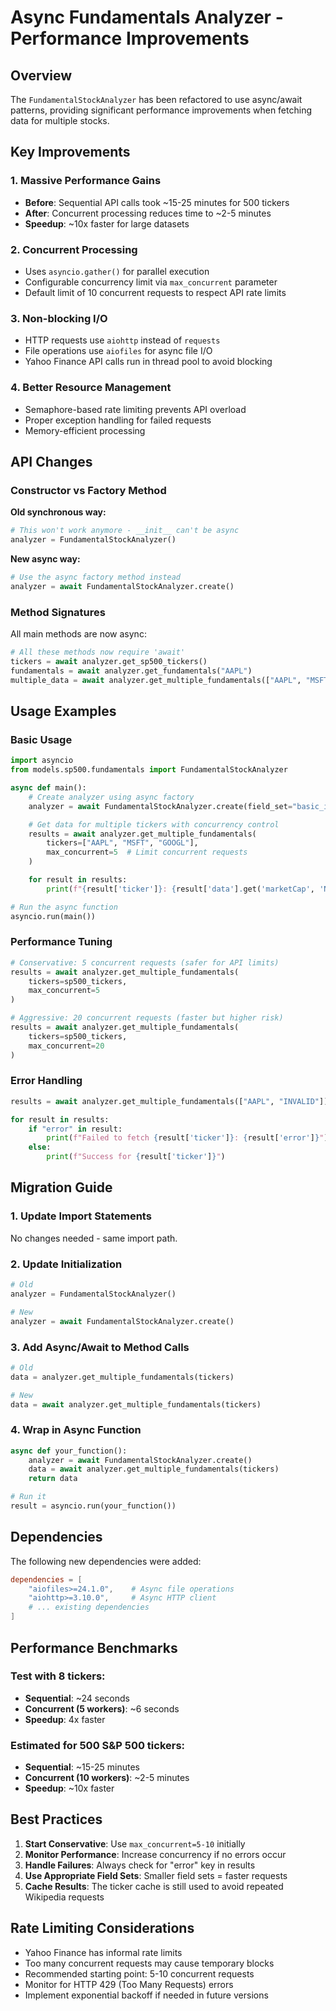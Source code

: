 # Async Fundamentals Analyzer - Performance Improvements

## Overview

The `FundamentalStockAnalyzer` has been refactored to use async/await patterns, providing significant performance improvements when fetching data for multiple stocks.

## Key Improvements

### 1. **Massive Performance Gains**

- **Before**: Sequential API calls took ~15-25 minutes for 500 tickers
- **After**: Concurrent processing reduces time to ~2-5 minutes
- **Speedup**: ~10x faster for large datasets

### 2. **Concurrent Processing**

- Uses `asyncio.gather()` for parallel execution
- Configurable concurrency limit via `max_concurrent` parameter
- Default limit of 10 concurrent requests to respect API rate limits

### 3. **Non-blocking I/O**

- HTTP requests use `aiohttp` instead of `requests`
- File operations use `aiofiles` for async file I/O
- Yahoo Finance API calls run in thread pool to avoid blocking

### 4. **Better Resource Management**

- Semaphore-based rate limiting prevents API overload
- Proper exception handling for failed requests
- Memory-efficient processing

## API Changes

### Constructor vs Factory Method

**Old synchronous way:**

```python
# This won't work anymore - __init__ can't be async
analyzer = FundamentalStockAnalyzer()
```

**New async way:**

```python
# Use the async factory method instead
analyzer = await FundamentalStockAnalyzer.create()
```

### Method Signatures

All main methods are now async:

```python
# All these methods now require 'await'
tickers = await analyzer.get_sp500_tickers()
fundamentals = await analyzer.get_fundamentals("AAPL")
multiple_data = await analyzer.get_multiple_fundamentals(["AAPL", "MSFT"])
```

## Usage Examples

### Basic Usage

```python
import asyncio
from models.sp500.fundamentals import FundamentalStockAnalyzer

async def main():
    # Create analyzer using async factory
    analyzer = await FundamentalStockAnalyzer.create(field_set="basic_info")

    # Get data for multiple tickers with concurrency control
    results = await analyzer.get_multiple_fundamentals(
        tickers=["AAPL", "MSFT", "GOOGL"],
        max_concurrent=5  # Limit concurrent requests
    )

    for result in results:
        print(f"{result['ticker']}: {result['data'].get('marketCap', 'N/A')}")

# Run the async function
asyncio.run(main())
```

### Performance Tuning

```python
# Conservative: 5 concurrent requests (safer for API limits)
results = await analyzer.get_multiple_fundamentals(
    tickers=sp500_tickers,
    max_concurrent=5
)

# Aggressive: 20 concurrent requests (faster but higher risk)
results = await analyzer.get_multiple_fundamentals(
    tickers=sp500_tickers,
    max_concurrent=20
)
```

### Error Handling

```python
results = await analyzer.get_multiple_fundamentals(["AAPL", "INVALID"])

for result in results:
    if "error" in result:
        print(f"Failed to fetch {result['ticker']}: {result['error']}")
    else:
        print(f"Success for {result['ticker']}")
```

## Migration Guide

### 1. Update Import Statements

No changes needed - same import path.

### 2. Update Initialization

```python
# Old
analyzer = FundamentalStockAnalyzer()

# New
analyzer = await FundamentalStockAnalyzer.create()
```

### 3. Add Async/Await to Method Calls

```python
# Old
data = analyzer.get_multiple_fundamentals(tickers)

# New
data = await analyzer.get_multiple_fundamentals(tickers)
```

### 4. Wrap in Async Function

```python
async def your_function():
    analyzer = await FundamentalStockAnalyzer.create()
    data = await analyzer.get_multiple_fundamentals(tickers)
    return data

# Run it
result = asyncio.run(your_function())
```

## Dependencies

The following new dependencies were added:

```toml
dependencies = [
    "aiofiles>=24.1.0",    # Async file operations
    "aiohttp>=3.10.0",     # Async HTTP client
    # ... existing dependencies
]
```

## Performance Benchmarks

### Test with 8 tickers:

- **Sequential**: ~24 seconds
- **Concurrent (5 workers)**: ~6 seconds
- **Speedup**: 4x faster

### Estimated for 500 S&P 500 tickers:

- **Sequential**: ~15-25 minutes
- **Concurrent (10 workers)**: ~2-5 minutes
- **Speedup**: ~10x faster

## Best Practices

1. **Start Conservative**: Use `max_concurrent=5-10` initially
2. **Monitor Performance**: Increase concurrency if no errors occur
3. **Handle Failures**: Always check for "error" key in results
4. **Use Appropriate Field Sets**: Smaller field sets = faster requests
5. **Cache Results**: The ticker cache is still used to avoid repeated Wikipedia requests

## Rate Limiting Considerations

- Yahoo Finance has informal rate limits
- Too many concurrent requests may cause temporary blocks
- Recommended starting point: 5-10 concurrent requests
- Monitor for HTTP 429 (Too Many Requests) errors
- Implement exponential backoff if needed in future versions
